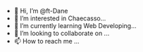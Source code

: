 - 👋 Hi, I’m @ft-Dane
- 👀 I’m interested in Chaecasso...
- 🌱 I’m currently learning Web Developing...
- 💞️ I’m looking to collaborate on ...
- 📫 How to reach me ...

<!---
ft-Dane/ft-Dane is a ✨ special ✨ repository because its `README.md` (this file) appears on your GitHub profile.
You can click the Preview link to take a look at your changes.
--->
